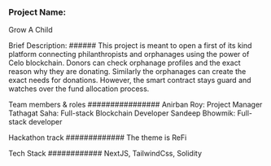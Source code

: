 ### Project Name:

Grow A Child

Brief Description: ######
This project is meant to open a first of its kind platform connecting philanthropists and orphanages using the power of Celo blockchain. Donors can check orphanage profiles and the exact reason why they are donating. Similarly the orphanages can create the exact needs for donations. However, the smart contract stays guard and watches over the fund allocation process.

Team members & roles ################
Anirban Roy: Project Manager
Tathagat Saha: Full-stack Blockchain Developer
Sandeep Bhowmik: Full-stack developer

Hackathon track #############
The theme is ReFi

Tech Stack ############
NextJS, TailwindCss, Solidity
